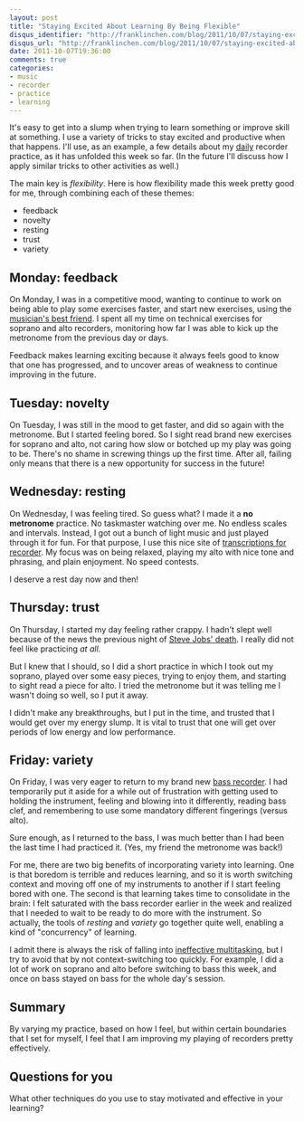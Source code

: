 ```yaml
---
layout: post
title: "Staying Excited About Learning By Being Flexible"
disqus_identifier: "http://franklinchen.com/blog/2011/10/07/staying-excited-about-learning-by-being-flexible/"
disqus_url: "http://franklinchen.com/blog/2011/10/07/staying-excited-about-learning-by-being-flexible/"
date: 2011-10-07T19:36:00
comments: true
categories:
- music
- recorder
- practice
- learning
---
```

It's easy to get into a slump when trying to learn something or improve skill at something. I use a variety of tricks to stay excited and productive when that happens. I'll use, as an example, a few details about my [daily](/blog/2011/09/26/i-dont-feel-like-practicing-but-im-gonna-do-it-anyway/) recorder practice, as it has unfolded this week so far. (In the future I'll discuss how I apply similar tricks to other activities as well.)

The main key is *flexibility*.  Here is how flexibility made this week pretty good for me, through combining each of these themes:

- feedback
- novelty
- resting
- trust
- variety

<!--more-->

## Monday: feedback

On Monday, I was in a competitive mood, wanting to continue to work on being able to play some exercises faster, and start new exercises, using the [musician's best friend](/blog/2011/09/29/a-musicians-best-friend/). I spent all my time on technical exercises for soprano and alto recorders, monitoring how far I was able to kick up the metronome from the previous day or days.

Feedback makes learning exciting because it always feels good to know that one has progressed, and to uncover areas of weakness to continue improving in the future.

## Tuesday: novelty

On Tuesday, I was still in the mood to get faster, and did so again with the metronome. But I started feeling bored. So I sight read brand new exercises for soprano and alto, not caring how slow or botched up my play was going to be. There's no shame in screwing things up the first time. After all, failing only means that there is a new opportunity for success in the future!

## Wednesday: resting

On Wednesday, I was feeling tired. So guess what? I made it a **no metronome** practice. No taskmaster watching over me. No endless scales and intervals. Instead, I got out a bunch of light music and just played through it for fun. For that purpose, I use this nice site of [transcriptions for recorder](http://www.altorecorder.com/SheetMusicIndex.htm). My focus was on being relaxed, playing my alto with nice tone and phrasing, and plain enjoyment. No speed contests.

I deserve a rest day now and then!

## Thursday: trust

On Thursday, I started my day feeling rather crappy. I hadn't slept well because of the news the previous night of [Steve Jobs' death](/blog/2011/10/05/i-cannot-imagine-my-life-without-the-influence-of-steve-jobs/). I really did not feel like practicing *at all*.

But I knew that I should, so I did a short practice in which I took out my soprano, played over some easy pieces, trying to enjoy them, and starting to sight read a piece for alto. I tried the metronome but it was telling me I wasn't doing so well, so I put it away.

I didn't make any breakthroughs, but I put in the time, and trusted that I would get over my energy slump. It is vital to trust that one will get over periods of low energy and low performance.

## Friday: variety

On Friday, I was very eager to return to my brand new [bass recorder](/blog/2011/10/03/my-new-bass-and-sopranino-recorders-and-having-fun/). I had temporarily put it aside for a while out of frustration with getting used to holding the instrument, feeling and blowing into it differently, reading bass clef, and remembering to use some mandatory different fingerings (versus alto).

Sure enough, as I returned to the bass, I was much better than I had been the last time I had practiced it. (Yes, my friend the metronome was back!)

For me, there are two big benefits of incorporating variety into learning. One is that boredom is terrible and reduces learning, and so it is worth switching context and moving off one of my instruments to another if I start feeling bored with one. The second is that learning takes time to consolidate in the brain: I felt saturated with the bass recorder earlier in the week and realized that I needed to wait to be ready to do more with the instrument. So actually, the tools of *resting* and *variety* go together quite well, enabling a kind of "concurrency" of learning.

I admit there is always the risk of falling into [ineffective multitasking](https://www.npr.org/templates/story/story.php?storyId=95256794), but I try to avoid that by not context-switching too quickly. For example, I did a lot of work on soprano and alto before switching to bass this week, and once on bass stayed on bass for the whole day's session.

## Summary

By varying my practice, based on how I feel, but within certain boundaries that I set for myself, I feel that I am improving my playing of recorders pretty effectively.

## Questions for you

What other techniques do you use to stay motivated and effective in your learning?
